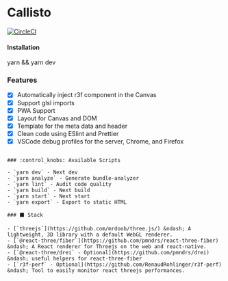 # Callisto

[![CircleCI](https://circleci.com/gh/SILVA-DIGITAL/callisto.svg?style=svg&circle-token=7d48d3d0a7481323a6b7848006dde5d0421018fa)]('http://www.gooogle.com')

#### Installation

yarn && yarn dev

### Features

- [x] Automatically inject r3f component in the Canvas
- [x] Support glsl imports
- [x] PWA Support
- [x] Layout for Canvas and DOM
- [x] Template for the meta data and header
- [x] Clean code using ESlint and Prettier
- [x] VSCode debug profiles for the server, Chrome, and Firefox

```

### :control_knobs: Available Scripts

- `yarn dev` - Next dev
- `yarn analyze` - Generate bundle-analyzer
- `yarn lint` - Audit code quality
- `yarn build` - Next build
- `yarn start` - Next start
- `yarn export` - Export to static HTML

### ⬛ Stack

- [`threejs`](https://github.com/mrdoob/three.js/) &ndash; A lightweight, 3D library with a default WebGL renderer.
- [`@react-three/fiber`](https://github.com/pmndrs/react-three-fiber) &ndash; A React renderer for Threejs on the web and react-native.
- [`@react-three/drei` - Optional](https://github.com/pmndrs/drei) &ndash; useful helpers for react-three-fiber
- [`r3f-perf` - Optional](https://github.com/RenaudRohlinger/r3f-perf) &ndash; Tool to easily monitor react threejs performances.
```
